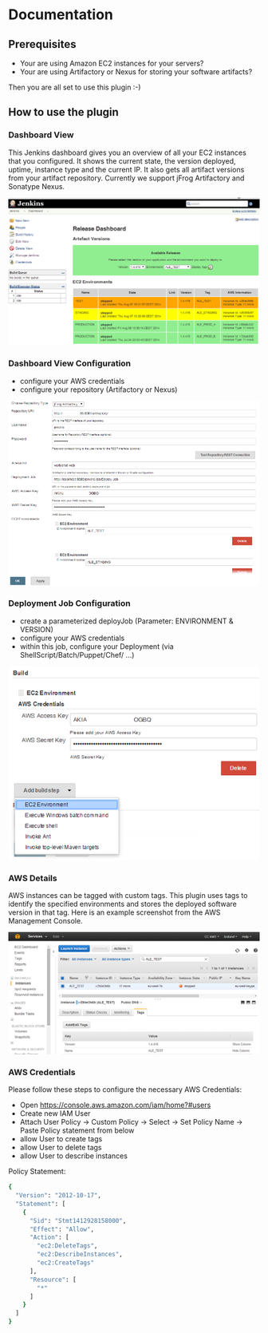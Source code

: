 # Documentation

## Prerequisites

* Your are using Amazon EC2 instances for your servers?
* Your are using Artifactory or Nexus for storing your software artifacts?

Then you are all set to use this plugin :-)

## How to use the plugin

### Dashboard View

This Jenkins dashboard gives you an overview of all your EC2 instances that you configured. It shows the current state, the version deployed, uptime, instance type and the current IP. 
It also gets all artifact versions from your artifact repository. Currently we support jFrog Artifactory and Sonatype Nexus.

![Dashboard View](1-dashboard.png)

### Dashboard View Configuration

* configure your AWS credentials
* configure your repository (Artifactory or Nexus)
 
![Dashboard View configuration](2-config.png)

### Deployment Job Configuration

* create a parameterized deployJob (Parameter: ENVIRONMENT & VERSION)
* configure your AWS credentials
* within this job, configure your Deployment (via ShellScript/Batch/Puppet/Chef/ ...)

![Deployment Job configuration](3-deployJob.png)

### AWS Details

AWS instances can be tagged with custom tags. This plugin uses tags to identify the specified environments and stores the deployed software version in that tag. Here is an example screenshot from the AWS Management Console.

![AWS configuration](4-aws-tags.png)

### AWS Credentials

Please follow these steps to configure the necessary AWS Credentials:

* Open https://console.aws.amazon.com/iam/home?#users
* Create new IAM User
* Attach User Policy -> Custom Policy -> Select -> Set Policy Name -> Paste Policy statement from below
 * allow User to create tags
 * allow User to delete tags
 * allow User to describe instances

Policy Statement: 

``` bash
{
  "Version": "2012-10-17",
  "Statement": [
    {
      "Sid": "Stmt1412928158000",
      "Effect": "Allow",
      "Action": [
        "ec2:DeleteTags",
        "ec2:DescribeInstances",
        "ec2:CreateTags"
      ],
      "Resource": [
        "*"
      ]
    }
  ]
}
```
